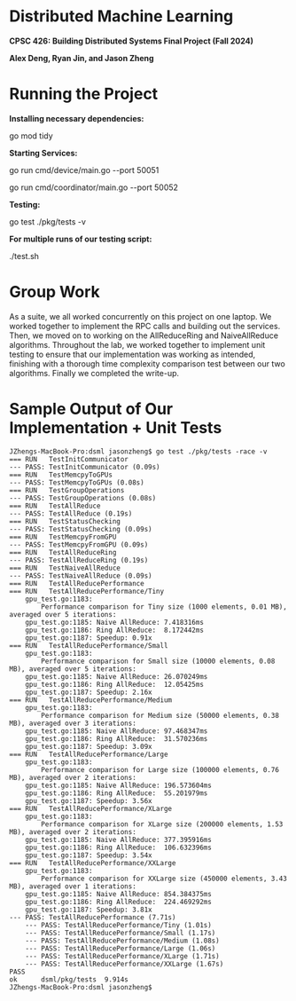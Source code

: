 # Distributed Machine Learning

**CPSC 426: Building Distributed Systems Final Project (Fall 2024)**

**Alex Deng, Ryan Jin, and Jason Zheng**

# Running the Project 

**Installing necessary dependencies:**

go mod tidy

**Starting Services:**

go run cmd/device/main.go --port 50051

go run cmd/coordinator/main.go --port 50052

**Testing:**

go test ./pkg/tests -v

**For multiple runs of our testing script:**

./test.sh


# Group Work
As a suite, we all worked concurrently on this project on one laptop. We worked together to implement the RPC calls and building out the services. Then, we moved on to working on the AllReduceRing and NaiveAllReduce algorithms. Throughout the lab, we worked together to implement unit testing to ensure that our implementation was working as intended, finishing with a thorough time complexity comparison test between our two algorithms. Finally we completed the write-up.


# Sample Output of Our Implementation + Unit Tests

```
JZhengs-MacBook-Pro:dsml jasonzheng$ go test ./pkg/tests -race -v
=== RUN   TestInitCommunicator
--- PASS: TestInitCommunicator (0.09s)
=== RUN   TestMemcpyToGPUs
--- PASS: TestMemcpyToGPUs (0.08s)
=== RUN   TestGroupOperations
--- PASS: TestGroupOperations (0.08s)
=== RUN   TestAllReduce
--- PASS: TestAllReduce (0.19s)
=== RUN   TestStatusChecking
--- PASS: TestStatusChecking (0.09s)
=== RUN   TestMemcpyFromGPU
--- PASS: TestMemcpyFromGPU (0.09s)
=== RUN   TestAllReduceRing
--- PASS: TestAllReduceRing (0.19s)
=== RUN   TestNaiveAllReduce
--- PASS: TestNaiveAllReduce (0.09s)
=== RUN   TestAllReducePerformance
=== RUN   TestAllReducePerformance/Tiny
    gpu_test.go:1183: 
        Performance comparison for Tiny size (1000 elements, 0.01 MB), averaged over 5 iterations:
    gpu_test.go:1185: Naive AllReduce: 7.418316ms
    gpu_test.go:1186: Ring AllReduce:  8.172442ms
    gpu_test.go:1187: Speedup: 0.91x
=== RUN   TestAllReducePerformance/Small
    gpu_test.go:1183: 
        Performance comparison for Small size (10000 elements, 0.08 MB), averaged over 5 iterations:
    gpu_test.go:1185: Naive AllReduce: 26.070249ms
    gpu_test.go:1186: Ring AllReduce:  12.05425ms
    gpu_test.go:1187: Speedup: 2.16x
=== RUN   TestAllReducePerformance/Medium
    gpu_test.go:1183: 
        Performance comparison for Medium size (50000 elements, 0.38 MB), averaged over 3 iterations:
    gpu_test.go:1185: Naive AllReduce: 97.468347ms
    gpu_test.go:1186: Ring AllReduce:  31.570236ms
    gpu_test.go:1187: Speedup: 3.09x
=== RUN   TestAllReducePerformance/Large
    gpu_test.go:1183: 
        Performance comparison for Large size (100000 elements, 0.76 MB), averaged over 2 iterations:
    gpu_test.go:1185: Naive AllReduce: 196.573604ms
    gpu_test.go:1186: Ring AllReduce:  55.201979ms
    gpu_test.go:1187: Speedup: 3.56x
=== RUN   TestAllReducePerformance/XLarge
    gpu_test.go:1183: 
        Performance comparison for XLarge size (200000 elements, 1.53 MB), averaged over 2 iterations:
    gpu_test.go:1185: Naive AllReduce: 377.395916ms
    gpu_test.go:1186: Ring AllReduce:  106.632396ms
    gpu_test.go:1187: Speedup: 3.54x
=== RUN   TestAllReducePerformance/XXLarge
    gpu_test.go:1183: 
        Performance comparison for XXLarge size (450000 elements, 3.43 MB), averaged over 1 iterations:
    gpu_test.go:1185: Naive AllReduce: 854.384375ms
    gpu_test.go:1186: Ring AllReduce:  224.469292ms
    gpu_test.go:1187: Speedup: 3.81x
--- PASS: TestAllReducePerformance (7.71s)
    --- PASS: TestAllReducePerformance/Tiny (1.01s)
    --- PASS: TestAllReducePerformance/Small (1.17s)
    --- PASS: TestAllReducePerformance/Medium (1.08s)
    --- PASS: TestAllReducePerformance/Large (1.06s)
    --- PASS: TestAllReducePerformance/XLarge (1.71s)
    --- PASS: TestAllReducePerformance/XXLarge (1.67s)
PASS
ok      dsml/pkg/tests  9.914s
JZhengs-MacBook-Pro:dsml jasonzheng$ 
```